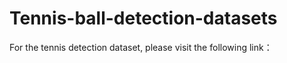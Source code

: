 # Tennis-ball-detection-datasets
For the tennis detection dataset, please visit the following link：
